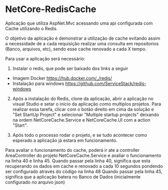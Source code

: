 # NetCore-RedisCache
Aplicação que utiliza AspNet.Mvc acessando uma api configurada com Cache utilizando o Redis.

O objetivo da aplicação é demonstrar a utilização de cache evitando assim a necessidade de a cada requisição realizar uma consulta em repositorios (Banco, arquivos, etc), sendo esse cache renovado a cada X tempo.

Para usar a aplicação será necessário:
1) Instalar o redis, que pode ser baixado dos links a seguir
  - Imagem Docker
  https://hub.docker.com/_/redis/
  - Instalação para windows
  https://github.com/ServiceStack/redis-windows
 
2) Após a instalação do Redis, clone da aplicação, abrir a aplicação no visual Studio e setar o inicio da aplicação como multiplos projetos.
Para realizar essa tarefa, clicar com o botão direito em cima da solução e "Set StartUp Project" e selecionar "Multiple startup projects" deixando na ordem NetCoreCache.Service e NetCoreCache.UI com a action "Start".

3) Após todo o processo rodar o projeto, e se tudo acontecer como esperado a aplicação já estara em funcionamento.

Para avaliar o funcionamento do cache, poderá ir ate a controller AreaController do projeto NetCoreCache.Service e avaliar o funcionamento na linha 40 e linha 45.
Quando passar pela linha 40, significa que esta recuperando os dados em cache e renovado a cada 10 segundos pondendo ser configurado através do código na linha 48
Quando passar pela linha 45, significa que a aplicação batera no Banco de Dados (inicialmente configurado no arquivo json)
